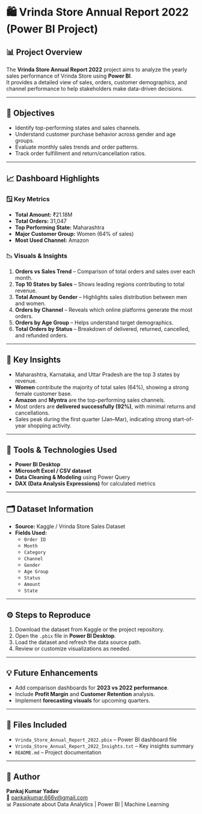 # 🛍️ Vrinda Store Annual Report 2022 (Power BI Project)

## 📊 Project Overview
The **Vrinda Store Annual Report 2022** project aims to analyze the yearly sales performance of Vrinda Store using **Power BI**.  
It provides a detailed view of sales, orders, customer demographics, and channel performance to help stakeholders make data-driven decisions.

---

## 🎯 Objectives
- Identify top-performing states and sales channels.
- Understand customer purchase behavior across gender and age groups.
- Evaluate monthly sales trends and order patterns.
- Track order fulfillment and return/cancellation ratios.

---

## 📈 Dashboard Highlights

### 🪟 **Key Metrics**
- **Total Amount:** ₹21.18M  
- **Total Orders:** 31,047  
- **Top Performing State:** Maharashtra  
- **Major Customer Group:** Women (64% of sales)  
- **Most Used Channel:** Amazon  

### 📉 **Visuals & Insights**
1. **Orders vs Sales Trend** – Comparison of total orders and sales over each month.  
2. **Top 10 States by Sales** – Shows leading regions contributing to total revenue.  
3. **Total Amount by Gender** – Highlights sales distribution between men and women.  
4. **Orders by Channel** – Reveals which online platforms generate the most orders.  
5. **Orders by Age Group** – Helps understand target demographics.  
6. **Total Orders by Status** – Breakdown of delivered, returned, cancelled, and refunded orders.

---

## 🧠 Key Insights
- Maharashtra, Karnataka, and Uttar Pradesh are the top 3 states by revenue.  
- **Women** contribute the majority of total sales (64%), showing a strong female customer base.  
- **Amazon** and **Myntra** are the top-performing sales channels.  
- Most orders are **delivered successfully (92%)**, with minimal returns and cancellations.  
- Sales peak during the first quarter (Jan–Mar), indicating strong start-of-year shopping activity.

---

## 🧩 Tools & Technologies Used
- **Power BI Desktop**
- **Microsoft Excel / CSV dataset**
- **Data Cleaning & Modeling** using Power Query
- **DAX (Data Analysis Expressions)** for calculated metrics

---

## 🗂️ Dataset Information
- **Source:** Kaggle / Vrinda Store Sales Dataset  
- **Fields Used:**
  - `Order ID`
  - `Month`
  - `Category`
  - `Channel`
  - `Gender`
  - `Age Group`
  - `Status`
  - `Amount`
  - `State`

---

## ⚙️ Steps to Reproduce
1. Download the dataset from Kaggle or the project repository.
2. Open the `.pbix` file in **Power BI Desktop**.
3. Load the dataset and refresh the data source path.
4. Review or customize visualizations as needed.

---

## 💡 Future Enhancements
- Add comparison dashboards for **2023 vs 2022 performance**.
- Include **Profit Margin** and **Customer Retention** analysis.
- Implement **forecasting visuals** for upcoming quarters.

---

## 📎 Files Included
- `Vrinda_Store_Annual_Report_2022.pbix` – Power BI dashboard file  
- `Vrinda_Store_Annual_Report_2022_Insights.txt` – Key insights summary  
- `README.md` – Project documentation  

---

## 🙌 Author
**Pankaj Kumar Yadav**  
📧 pankajkumar.666y@gmail.com  
📊 Passionate about Data Analytics | Power BI | Machine Learning  



